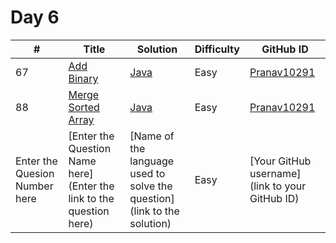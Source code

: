# Day 6

| # | Title | Solution | Difficulty | GitHub ID |
|---| ----- | -------- | ---------- | --------- |
|67| [Add Binary](https://leetcode.com/problems/longest-common-prefix/) | [Java](https://github.com/Pranav10291/21-days-of-code/blob/main/Day%2006/AddBinary_Pranav10291.java) | Easy | [Pranav10291](https://github.com/Pranav10291) |
|88| [Merge Sorted Array](https://leetcode.com/problems/length-of-last-word/) | [Java](https://github.com/Pranav10291/21-days-of-code/blob/main/Day%2006/MergeSorted_Pranav10291.java) | Easy | [Pranav10291](https://github.com/Pranav10291) |
| Enter the Quesion Number here | [Enter the Question Name here](Enter the link to the question here) | [Name of the language used to solve the question](link to the solution) | Easy | [Your GitHub username](link to your GitHub ID) |
